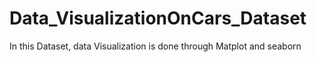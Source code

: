 # Data_VisualizationOnCars_Dataset
In this Dataset, data Visualization is done through Matplot and seaborn
